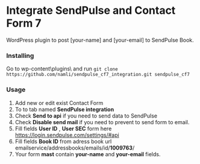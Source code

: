 # Integrate SendPulse and Contact Form 7
WordPress plugin to post [your-name] and [your-email] to SendPulse Book.

### Installing
Go to wp-content\plugins\ and run ```git clone https://github.com/namli/sendpulse_cf7_integration.git sendpulse_cf7```


### Usage
1. Add new or edit exist Contact Form
2. To to tab named **SendPulse integration**
3. Check **Send to api** if you need to send data to SendPulse
4. Check **Disable send mail** if you need to prevent to send form to email.
5. Fill fields **User ID** , **User SEC** form here https://login.sendpulse.com/settings/#api
6. Fill fields **Book ID**  from adress book url emailservice/addressbooks/emails/id/**1009763**/
7. Your form **mast** contain **your-name** and **your-email** fields.

